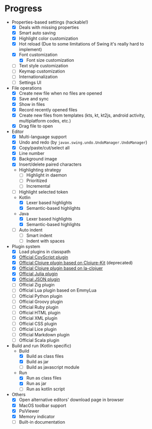 
# Progress

+ Properties-based settings (hackable!)
	+ [X] Deals with missing properties
	+ [X] Smart auto saving
	+ [X] Highlight color customization
	+ [X] Hot reload (Due to some limitations of Swing it's really hard to implement)
	+ [X] Font customization
		+ [X] Font size customization
	+ [ ] Text style customization
	+ [ ] Keymap customization
	+ [ ] Internationalization
	+ [ ] Settings UI
+ File operations
	+ [X] Create new file when no files are opened
	+ [X] Save and sync
	+ [X] Show in files
	+ [X] Record recently opened files
	+ [X] Create new files from templates (kts, kt, kt2js, android activity, multiplatform codes, etc.)
	+ [X] Drag file to open
+ Editor
	+ [X] Multi-language support
	+ [X] Undo and redo (by `javax.swing.undo.UndoManager.UndoManager`)
	+ [X] Copy/paste/cut/select all
	+ [X] Line number
	+ [X] Background image
	+ [X] Insert/delete paired characters
	+ Highlighting strategy
		+ [ ] Highlight in daemon
		+ [ ] Prioritized
		+ [ ] Incremental
	+ [ ] Highlight selected token
	+ Kotlin
		+ [X] Lexer based highlights
		+ [X] Semantic-based highlights
	+ Java
		+ [X] Lexer based highlights
		+ [X] Semantic-based highlights
	+ [ ] Auto indent
		+ [ ] Smart indent
		+ [ ] Indent with spaces
+ Plugin system
    + [X] Load plugins in classpath
    + [X] [Official CovScript plugin](https://github.com/covscript/covscript-devkt)
    + [X] [Official Clojure plugin based on Clojure-Kit](https://github.com/devkt-plugins/clojure-devkt) (deprecated)
    + [X] [Official Clojure plugin based on la-clojuer](https://github.com/devkt-plugins/la-clojure-devkt)
    + [X] [Official Julia plugin](https://github.com/devkt-plugins/julia-devkt)
    + [X] [Official JSON plugin](https://github.com/devkt-plugins/json-devkt)
    + [ ] Official Zig plugin
    + [ ] Official Lua plugin based on EmmyLua
    + [ ] Official Python plugin
    + [ ] Official Groovy plugin
    + [ ] Official Ruby plugin
    + [ ] Official HTML plugin
    + [ ] Official XML plugin
    + [ ] Official CSS plugin
    + [ ] Official Lice plugin
    + [ ] Official Markdown plugin
    + [ ] Official Scala plugin
+ Build and run (Kotlin specific)
	+ Build
		+ [X] Build as class files
		+ [X] Build as jar
		+ [ ] Build as javascript module
	+ Run
		+ [X] Run as class files
		+ [X] Run as jar
		+ [ ] Run as kotlin script
+ Others
	+ [X] Open alternative editors' download page in browser
	+ [X] MacOS toolbar support
	+ [X] PsiViewer
	+ [X] Memory indicator
	+ [ ] Built-in documentation
